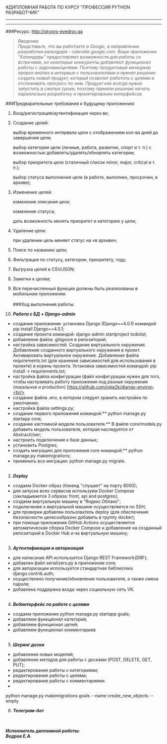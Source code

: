 #ДИПЛОМНАЯ РАБОТА ПО КУРСУ "ПРОФЕССИЯ PYTHON РАЗРАБОТЧИК"
***
***

###Ресурс: http://skypro-evedrov.ga

>*Введение<br/>
Представьте, что вы работаете в Google, в направлении разработки календаря – calendar.google.com.
Ваше приложение "Календарь" предоставляет возможности для работы со встречами, но некоторые конкуренты добавляют
функционал работы с задачами/целями. Поэтому продуктовый менеджер провел анализ и интервью с пользователями и принял
решение создать новый продукт, который позволит работать с целями и отслеживать прогресс по ним.
Продукт как всегда нужно запустить в сжатые сроки, поэтому приняли решение начать параллельно разработку
и проектирование интерфейсов.*


###Предварительные требования к будущему приложению:
1. Вход/регистрация/аутентификация через вк; 
2. Создание целей:

    выбор временного интервала цели с отображением кол-ва дней до завершения цели; 

    выбор категории цели (личные, работа, развитие, спорт и т. п.) с возможностью добавлять/удалять/обновлять категории; 

    выбор приоритета цели (статичный список minor, major, critical и т. п.); 

    выбор статуса выполнения цели (в работе, выполнен, просрочен, в архиве);
3. Изменение целей:

    изменение описания цели;

    изменение статуса; 

    дать возможность менять приоритет и категорию у цели;
4. Удаление цели:

    при удалении цель меняет статус на «в архиве»;
5. Поиск по названию цели;
6. Фильтрация по статусу, категории, приоритету, году; 
7. Выгрузка целей в CSV/JSON;
8. Заметки к целям;
9. Все перечисленный функции должны быть реализованы в мобильном приложении.<br/><br/>
###Ход выполнения работы.
1. ***Работа с БД + Django-admin***<br/>
- создание приложения: установка Django (Django==4.0.1) командой  pip install Django==4.0.1;<br/>
- создание проекта командой: django-admin startproject todolist;<br/>
- добавление файла .gitignore в репозиторий;<br/>
- настройка зависимостей. Создание виртуального окружения. Добавление созданного виртуального окружения в проект.
Активировать виртуальное окружение. Добавление файла requirements.txt (для хранения зависимостей для использования
в проекте) в корень проекта. Установка зависимостей командой: pip install -r requirements.txt;<br/>
- настройка файла конфигурации (файл конфигурации нужен для того, чтобы настраивать работу приложения под разные
окружения (локальное и production) https://github.com/joke2k/django-environ;<br/>
- создание файла .env, в котором следует хранить настройки по умолчанию;<br/>
- настройка файла settings.py;<br/>
- создание первого приложения командой:** python manage.py startapp core;<br/>
- создание кастомной модели пользователя.** В файле core/models.py добавить модель пользователя, которая
наследуется от AbstractUser;<br/>
- настроить подключение к базе данных;<br/>
- установить Postgres;<br/>
- создать миграцию для приложения core командой:** python manage.py makemigrations;<br/> 
- применить все миграции: python manage.py migrate.<br/><br/>

2. ***Deploy***
- создаем Docker-образ (бэкенд "слушает" на порту 8000);<br/>
- для запуска всех сервисов используем Docker Compose (закладывается 3 образа: front, api and postgres);<br/>
- создаем виртуальную машину в "Яндекс.Облако";<br/>
- подключение к виртуальной машине осуществляется по SSH;
- для проверки добавлен пользователь deploy (для обеспечения безопасности целесообразно добавить в группу docker);<br/>
- при помощи приложения GitHub Actions осуществляется автоматическая сборка Docker Compose и добавление на созданный
репозиторий в Docker Hub и на виртуальную машину;<br/><br/>
3. ***Аутентификация и авторизация***<br/>
- для написания API используется Django REST Framework(DRF);<br/>
- добавлен файл serializers.py в приложение core;<br/>
- для авторизации используется стандартная библиотека django.contrib.auth;<br/>
- осуществлено получение/обновление пользователя, а также смена пароля;<br/>
- добавлена поддержка входа через социальную сеть VK.<br/><br/>
4. ***Вебинтерфейс по работе с целями***<br/>
- создаем приложение python manage.py startapp goals;<br/>
- добавляем функционал категорий;<br/>
- добавляем функционал целей;<br/>
- добавляем функционал комментариев<br/><br/>
5. ***Шеринг доски***
- добавление новых моделей;<br/>
- добавление методов для работы с досками (POST, DELETE, GET, PUT);<br/>
- редактирование работы с категориями;<br/>
- редактирование работы с целями;<br/>
- редактирование работы с комментариями.<br/>
- 
python manage.py makemigrations goals --name create_new_objects --empty

6. ***Телеграм-бот***



<br/><br/>***Исполнитель дипломной работы:***<br/>
***Ведров Е.А.***
